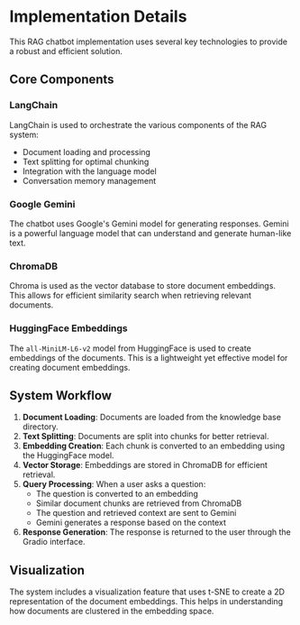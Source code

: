 # Implementation Details

This RAG chatbot implementation uses several key technologies to provide a robust and efficient solution.

## Core Components

### LangChain

LangChain is used to orchestrate the various components of the RAG system:

- Document loading and processing
- Text splitting for optimal chunking
- Integration with the language model
- Conversation memory management

### Google Gemini

The chatbot uses Google's Gemini model for generating responses. Gemini is a powerful language model that can understand and generate human-like text.

### ChromaDB

Chroma is used as the vector database to store document embeddings. This allows for efficient similarity search when retrieving relevant documents.

### HuggingFace Embeddings

The `all-MiniLM-L6-v2` model from HuggingFace is used to create embeddings of the documents. This is a lightweight yet effective model for creating document embeddings.

## System Workflow

1. **Document Loading**: Documents are loaded from the knowledge base directory.
2. **Text Splitting**: Documents are split into chunks for better retrieval.
3. **Embedding Creation**: Each chunk is converted to an embedding using the HuggingFace model.
4. **Vector Storage**: Embeddings are stored in ChromaDB for efficient retrieval.
5. **Query Processing**: When a user asks a question:
   - The question is converted to an embedding
   - Similar document chunks are retrieved from ChromaDB
   - The question and retrieved context are sent to Gemini
   - Gemini generates a response based on the context
6. **Response Generation**: The response is returned to the user through the Gradio interface.

## Visualization

The system includes a visualization feature that uses t-SNE to create a 2D representation of the document embeddings. This helps in understanding how documents are clustered in the embedding space.
